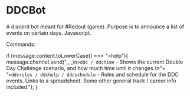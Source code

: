 # DDCBot
A discord bot meant for #Redout (game). Purpose is to announce a list of events on certain days. Javascript.

Commands:

if (message.content.toLowerCase() === ">help"){
	message.channel.send("_ _\n`>ddc / ddctime` - Shows the current Double Day Challenge scenario, and how much time until it changes.\n"+
	"`>ddcrules / ddchelp / ddcschedule` - Rules and schedule for the DDC events. Links to a spreadsheet. Some other general track / career info included.");
}
